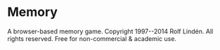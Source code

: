 Memory
======

A browser-based memory game.
Copyright 1997--2014 Rolf Lindén. All rights reserved. Free for non-commercial & academic use.
